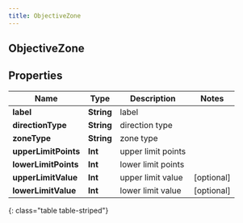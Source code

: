```yaml
---
title: ObjectiveZone
---
```

## ObjectiveZone

## Properties

|Name | Type | Description | Notes|
|------------ | ------------- | ------------- | -------------|
| **label** | **String** | label | |
| **directionType** | **String** | direction type | |
| **zoneType** | **String** | zone type | |
| **upperLimitPoints** | **Int** | upper limit points | |
| **lowerLimitPoints** | **Int** | lower limit points | |
| **upperLimitValue** | **Int** | upper limit value | [optional] |
| **lowerLimitValue** | **Int** | lower limit value | [optional] |
{: class="table table-striped"}


